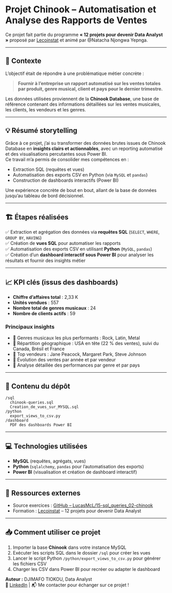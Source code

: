 
# Projet Chinook – Automatisation et Analyse des Rapports de Ventes

Ce projet fait partie du programme **« 12 projets pour devenir Data Analyst »** proposé par [Lecoinstat](https://lecoinstat.com/) et animé par @Natacha Njongwa Yepnga.

---

## 📌 Contexte

L’objectif était de répondre à une problématique métier concrète :  
> **Fournir à l’entreprise un rapport automatisé sur les ventes totales par produit, genre musical, client et pays pour le dernier trimestre.**

Les données utilisées proviennent de la **Chinook Database**, une base de référence contenant des informations détaillées sur les ventes musicales, les clients, les vendeurs et les genres.

---

## 💡 Résumé storytelling

Grâce à ce projet, j’ai su transformer des données brutes issues de Chinook Database en **insights clairs et actionnables**, avec un reporting automatisé et des visualisations percutantes sous Power BI.  
Ce travail m’a permis de consolider mes compétences en :
- Extraction SQL (requêtes et vues)
- Automatisation des exports CSV en Python (via `MySQL` et `pandas`)
- Construction de dashboards interactifs (Power BI)  

Une expérience concrète de bout en bout, allant de la base de données jusqu’au tableau de bord décisionnel.

---

## 🏗️ Étapes réalisées

✅ Extraction et agrégation des données via **requêtes SQL** (`SELECT`, `WHERE`, `GROUP BY`, `HAVING`)  
✅ Création de **vues SQL** pour automatiser les rapports  
✅ Automatisation des exports CSV en utilisant **Python** (`MySQL`, `pandas`)  
✅ Création d’un **dashboard interactif sous Power BI** pour analyser les résultats et fournir des insights métier

---

## 📈 KPI clés (issus des dashboards)

- **Chiffre d’affaires total** : 2,33 K  
- **Unités vendues** : 557  
- **Nombre total de genres musicaux** : 24  
- **Nombre de clients actifs** : 59  

### Principaux insights
- 📌 Genres musicaux les plus performants : Rock, Latin, Metal  
- 📌 Répartition géographique : USA en tête (22 % des ventes), suivi du Canada, Brésil et France  
- 📌 Top vendeurs : Jane Peacock, Margaret Park, Steve Johnson  
- 📌 Évolution des ventes par année et par vendeur  
- 📌 Analyse détaillée des performances par genre et par pays

---

## 📂 Contenu du dépôt

```
/sql
  chinook-queries.sql
  Creation_de_vues_sur_MYSQL.sql
/python
  export_views_to_csv.py
/dashboard
  PDF des dashboards Power BI
```

---

## 💻 Technologies utilisées

- **MySQL** (requêtes, agrégats, vues)  
- **Python** (`sqlalchemy`, `pandas` pour l’automatisation des exports)  
- **Power BI** (visualisation et création de dashboard interactif)

---

## 🔗 Ressources externes

- Source exercices : [GitHub – LucasMcL/15-sql_queries_02-chinook](https://github.com/LucasMcL/15-sql_queries_02-chinook)  
- Formation : [Lecoinstat](https://lecoinstat.com/) – 12 projets pour devenir Data Analyst

---

## 📥 Comment utiliser ce projet

1. Importer la base **Chinook** dans votre instance MySQL  
2. Exécuter les scripts SQL dans le dossier `/sql` pour créer les vues  
3. Lancer le script Python `/python/export_views_to_csv.py` pour générer les fichiers CSV  
4. Charger les CSV dans Power BI pour recréer ou adapter le dashboard

**Auteur :** DJIMAFO TIOKOU, Data Analyst  
🔗 [LinkedIn](https://www.linkedin.com/in/stephane-djimafo/) | 📬 Me contacter pour échanger sur ce projet !

